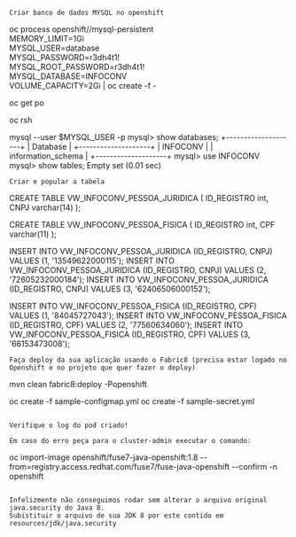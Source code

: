 
```
Criar banco de dados MYSQL no openshift

```
oc process openshift//mysql-persistent \
  MEMORY_LIMIT=1Gi \
  MYSQL_USER=database \
  MYSQL_PASSWORD=r3dh4t1! \
  MYSQL_ROOT_PASSWORD=r3dh4t1! \
  MYSQL_DATABASE=INFOCONV \
  VOLUME_CAPACITY=2Gi | oc create -f -

oc get po

oc rsh <pod>

mysql --user $MYSQL_USER -p
mysql> show databases;
+--------------------+
| Database           |
+--------------------+
| INFOCONV             |
| information_schema |
+--------------------+
mysql> use INFOCONV
mysql> show tables;
Empty set (0.01 sec)

```
Criar e popular a tabela

```
CREATE TABLE VW_INFOCONV_PESSOA_JURIDICA (
    ID_REGISTRO int,
    CNPJ varchar(14)
);

CREATE TABLE VW_INFOCONV_PESSOA_FISICA (
    ID_REGISTRO int,
    CPF varchar(11)
);


INSERT INTO VW_INFOCONV_PESSOA_JURIDICA (ID_REGISTRO, CNPJ) VALUES (1, '13549622000115');
INSERT INTO VW_INFOCONV_PESSOA_JURIDICA (ID_REGISTRO, CNPJ) VALUES (2, '72605232000184');
INSERT INTO VW_INFOCONV_PESSOA_JURIDICA (ID_REGISTRO, CNPJ) VALUES (3, '62406506000152');


INSERT INTO VW_INFOCONV_PESSOA_FISICA (ID_REGISTRO, CPF) VALUES (1, '84045727043');
INSERT INTO VW_INFOCONV_PESSOA_FISICA (ID_REGISTRO, CPF) VALUES (2, '77560634060');
INSERT INTO VW_INFOCONV_PESSOA_FISICA (ID_REGISTRO, CPF) VALUES (3, '66153473008');



```
Faça deploy da sua aplicação usando o Fabric8 (precisa estar logado no Openshift e no projeto que quer fazer o deploy)

```
mvn clean fabric8:deploy -Popenshift

oc create -f sample-configmap.yml
oc create -f sample-secret.yml
```

Verifique o log do pod criado!

Em caso do erro peça para o cluster-admin executar o comando:

```
oc import-image openshift/fuse7-java-openshift:1.8 --from=registry.access.redhat.com/fuse7/fuse-java-openshift --confirm -n openshift 
```

Infelizmente não conseguimos rodar sem alterar o arquivo original java.security do Java 8.
Subistituir o arquivo de sua JDK 8 por este contido em resources/jdk/java.security


